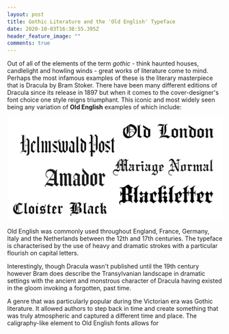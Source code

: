 ```yaml
---
layout: post
title: Gothic Literature and the 'Old English' Typeface
date: 2020-10-03T16:38:55.395Z
header_feature_image: ""
comments: true
---
```

Out of all of the elements of the term *gothic* - think haunted houses, candlelight and howling winds - great works of literature come to mind. Perhaps the most infamous examples of these is the literary masterpiece that is Dracula by Bram Stoker. There have been many different editions of Dracula since its release in 1897 but when it comes to the cover-designer's font choice one style reigns triumphant. This iconic and most widely seen being any variation of **Old English** examples of which include:

![](../uploads/screenshot-2020-10-04-at-13.21.25.png)

Old English was commonly used throughout England, France, Germany, Italy and the Netherlands between the 12th and 17th centuries. The typeface is characterised by the use of heavy and dramatic strokes with a particular flourish on capital letters. 

Interestingly, though Dracula wasn't published until the 19th century however Bram does describe the Transylvanian landscape in dramatic settings with the ancient and monstrous character of Dracula having existed in the gloom invoking a forgotten, past time.

A genre that was particularly popular during the Victorian era was Gothic literature. It allowed authors to step back in time and create something that was truly atmospheric and captured a different time and place. The caligraphy-like element to Old English fonts allows for